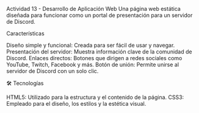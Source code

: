  Actividad 13 - Desarrollo de Aplicación Web
Una página web estática diseñada para funcionar como un portal de presentación para un servidor de Discord.

 Características
 
Diseño simple y funcional: Creada para ser fácil de usar y navegar.
Presentación del servidor: Muestra información clave de la comunidad de Discord.
Enlaces directos: Botones que dirigen a redes sociales como YouTube, Twitch, Facebook y más.
Botón de unión: Permite unirse al servidor de Discord con un solo clic.

🛠️ Tecnologías

HTML5: Utilizado para la estructura y el contenido de la página.
CSS3: Empleado para el diseño, los estilos y la estética visual.
